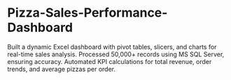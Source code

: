 # Pizza-Sales-Performance-Dashboard
Built a dynamic Excel dashboard with pivot tables, slicers, and charts for real-time sales analysis. Processed 50,000+ records using MS SQL Server, ensuring accuracy. Automated KPI calculations for total revenue, order trends, and average pizzas per order.

